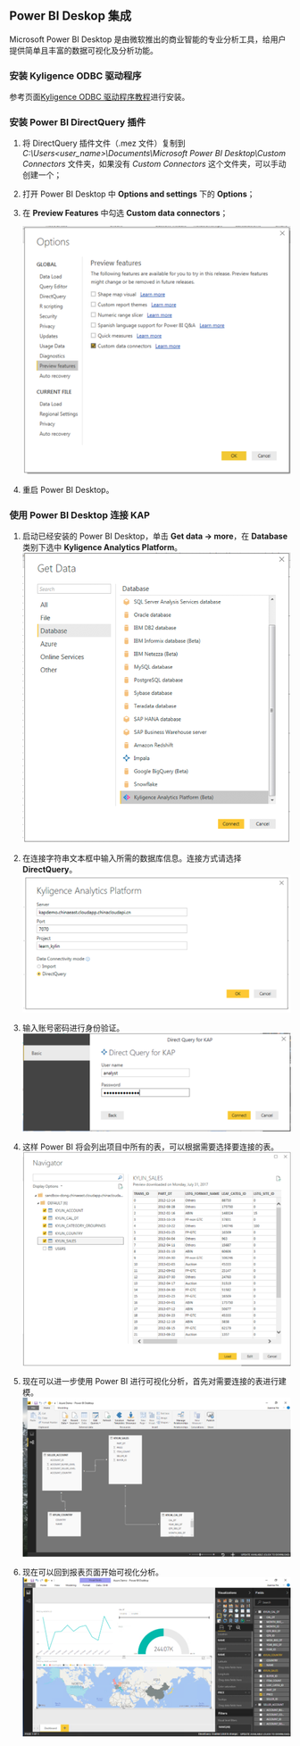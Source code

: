 ## Power BI Deskop 集成

Microsoft Power BI Desktop 是由微软推出的商业智能的专业分析工具，给用户提供简单且丰富的数据可视化及分析功能。

### 安装 Kyligence ODBC 驱动程序
参考页面[Kyligence ODBC 驱动程序教程](../driver/kyligence-odbc.cn.md)进行安装。

###   安装 Power BI DirectQuery 插件

1. 将 DirectQuery 插件文件（.mez 文件）复制到 *C:\Users\<user_name>\Documents\Microsoft Power BI Desktop\Custom Connectors* 文件夹，如果没有 *Custom Connectors* 这个文件夹，可以手动创建一个；

2. 打开 Power BI Desktop 中 **Options and settings** 下的 **Options**；

3. 在 **Preview Features** 中勾选 **Custom data connectors**；

   ![](images/powerbi/Picture11.png)

4. 重启 Power BI Desktop。

### 使用 Power BI Desktop 连接 KAP

1.  启动已经安装的 Power BI Desktop，单击 **Get data -> more**，在 **Database** 类别下选中 **Kyligence Analytics Platform**。
    ![](images/powerbi/Picture5.png)

2.  在连接字符串文本框中输入所需的数据库信息。连接方式请选择 **DirectQuery**。
     ![](images/powerbi/Picture6.png)

3.  输入账号密码进行身份验证。
     ![](images/powerbi/Picture7.png)

4.  这样 Power BI 将会列出项目中所有的表，可以根据需要选择要连接的表。
     ![](images/powerbi/Picture8.png)

5.  现在可以进一步使用 Power BI 进行可视化分析，首先对需要连接的表进行建模。
     ![](images/powerbi/Picture9.png)

6.  现在可以回到报表页面开始可视化分析。
     ![](images/powerbi/Picture10.png)

